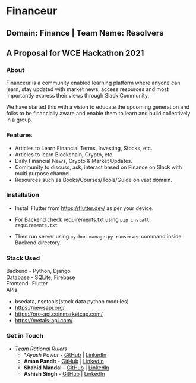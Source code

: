 # Financeur
## Domain: Finance | Team Name: Resolvers
## A Proposal for WCE Hackathon 2021

### About
Financeur is a community enabled learning platform where anyone can learn, stay updated with market news, access resources and most importantly express their views through Slack Community.

We have started this with a vision to educate the upcoming generation and folks to be financially aware and enable them to learn and build collectively in a group.

### Features
- Articles to Learn Financial Terms, Investing, Stocks, etc.
- Articles to learn Blockchain, Crypto, etc.
- Daily Financial News, Crypto & Market Updates.
- Community to discuss, ask, interact based on Finance on Slack with multi purpose channel.
- Resources such as Books/Courses/Tools/Guide on vast domain.

### Installation
- Install Flutter from https://flutter.dev/ as per your device.

- For Backend check [requirements.txt](https://github.com/Spyy004/resolvers/blob/main/Backend/requirements.txt) using `pip install requirements.txt`

- Then run server using `python manage.py runserver` command inside Backend directory.

### Stack Used
Backend - Python, Django<br/>
Database - SQLite, Firebase<br/>
Frontend- Flutter<br/>
APIs <br/>
- bsedata, nsetools(stock data python modules)
- https://newsapi.org/
- https://pro-api.coinmarketcap.com/
- https://metals-api.com/

### Get in Touch
- *Team Rational Rulers*
  - **Ayush Pawar* - <a href="https://github.com/Spyy004">GitHub</a> | <a href="https://www.linkedin.com/in/ayush-pawar-847209191/">LinkedIn</a>
  - **Aman Pandit** - <a href="https://github.com/amanpanditap">GitHub</a> | <a href="https://www.linkedin.com/in/amanpanditwce/">LinkedIn</a>
  - **Shahid Mandal** - <a href="https://github.com/shahid-alt">GitHub</a> | <a href="https://www.linkedin.com/in/shahid-mandal-654ac6">LinkedIn</a>
  - **Ashish Singh** - <a href="https://github.com/AshishSingh2261">GitHub</a> | <a href="https://www.linkedin.com/in/ashish-singh-391ba61b1">LinkedIn</a>